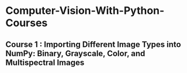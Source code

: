 # Computer-Vision-With-Python-Courses

## **Course 1 : Importing Different Image Types into NumPy: Binary, Grayscale, Color, and Multispectral Images**<br>
